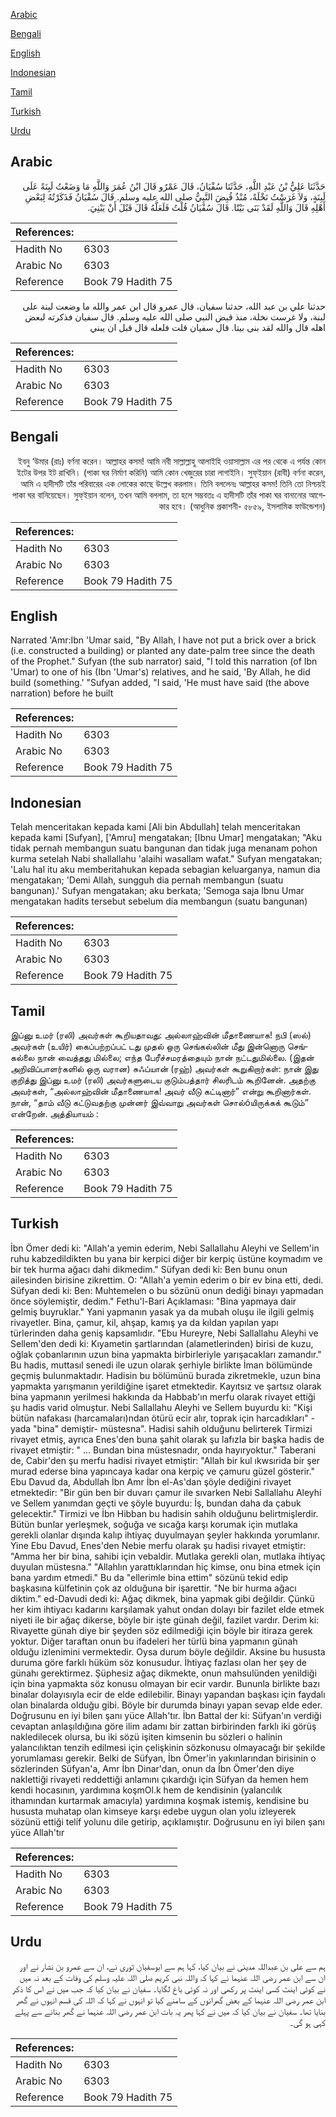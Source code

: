 [Arabic](#arabic)

[Bengali](#bengali)

[English](#english)

[Indonesian](#indonesian)

[Tamil](#tamil)

[Turkish](#turkish)

[Urdu](#urdu)

## Arabic


<div dir="rtl" lang="ar" style={{fontSize:'larger',backgroundColor:'#f8f9fa',padding:20}}>
حَدَّثَنَا عَلِيُّ بْنُ عَبْدِ اللَّهِ، حَدَّثَنَا سُفْيَانُ، قَالَ عَمْرٌو قَالَ ابْنُ عُمَرَ وَاللَّهِ مَا وَضَعْتُ لَبِنَةً عَلَى لَبِنَةٍ، وَلاَ غَرَسْتُ نَخْلَةً، مُنْذُ قُبِضَ النَّبِيُّ صلى الله عليه وسلم‏.‏ قَالَ سُفْيَانُ فَذَكَرْتُهُ لِبَعْضِ أَهْلِهِ قَالَ وَاللَّهِ لَقَدْ بَنَى بَيْتًا‏.‏ قَالَ سُفْيَانُ قُلْتُ فَلَعَلَّهُ قَالَ قَبْلَ أَنْ يَبْنِيَ‏.‏
</div>
<div style={{backgroundColor:'#f8f9fa',padding:20, marginBottom: 10}}><table> <thead> <tr> <th>References:</th> <th></th> </tr> </thead> <tbody><tr><td>Hadith No</td><td>6303</td></tr><tr><td>Arabic No</td><td>6303</td></tr><tr><td>Reference</td><td>Book 79 Hadith 75</td></tr></tbody></table></div>


<div dir="rtl" lang="ar" style={{fontSize:'larger',backgroundColor:'#f8f9fa',padding:20}}>
حدثنا علي بن عبد الله، حدثنا سفيان، قال عمرو قال ابن عمر والله ما وضعت لبنة على لبنة، ولا غرست نخلة، منذ قبض النبي صلى الله عليه وسلم. قال سفيان فذكرته لبعض اهله قال والله لقد بنى بيتا. قال سفيان قلت فلعله قال قبل ان يبني
</div>
<div style={{backgroundColor:'#f8f9fa',padding:20, marginBottom: 10}}><table> <thead> <tr> <th>References:</th> <th></th> </tr> </thead> <tbody><tr><td>Hadith No</td><td>6303</td></tr><tr><td>Arabic No</td><td>6303</td></tr><tr><td>Reference</td><td>Book 79 Hadith 75</td></tr></tbody></table></div>

## Bengali


<div dir="rtl" lang="bn" style={{fontSize:'larger',backgroundColor:'#f8f9fa',padding:20}}>
ইবনু ‘উমার (রাঃ) বর্ণনা করেন। আল্লাহর কসম! আমি নবী সাল্লাল্লাহু আলাইহি ওয়াসাল্লাম এর পর থেকে এ পর্যন্ত কোন ইটের উপর ইট রাখিনি। (পাকা ঘর নির্মাণ করিনি) আমি কোন খেজুরের চারা লাগাইনি। সুফ্ইয়ান (রাবী) বর্ণনা করেন, আমি এ হাদীসটি তাঁর পরিবারের এক লোকের কাছে উল্লেখ করলাম। তিনি বললেনঃ আল্লাহর কসম! তিনি তো নিশ্চয়ই পাকা ঘর বানিয়েছেন। সুফ্ইয়ান বলেন, তখন আমি বললাম, তা হলে সম্ভবতঃ এ হাদীসটি তাঁর পাকা ঘর বানানোর আগেকার হবে। (আধুনিক প্রকাশনী- ৫৮৫৯, ইসলামিক ফাউন্ডেশন)
</div>
<div style={{backgroundColor:'#f8f9fa',padding:20, marginBottom: 10}}><table> <thead> <tr> <th>References:</th> <th></th> </tr> </thead> <tbody><tr><td>Hadith No</td><td>6303</td></tr><tr><td>Arabic No</td><td>6303</td></tr><tr><td>Reference</td><td>Book 79 Hadith 75</td></tr></tbody></table></div>

## English


<div dir="ltr" lang="en" style={{fontSize:'larger',backgroundColor:'#f8f9fa',padding:20}}>
Narrated 'Amr:Ibn 'Umar said, "By Allah, I have not put a brick over a brick (i.e. constructed a building) or planted any date-palm tree since the death of the Prophet." Sufyan (the sub narrator) said, "I told this narration (of Ibn 'Umar) to one of his (Ibn 'Umar's) relatives, and he said, 'By Allah, he did build (something.' "Sufyan added, "I said, 'He must have said (the above narration) before he built
</div>
<div style={{backgroundColor:'#f8f9fa',padding:20, marginBottom: 10}}><table> <thead> <tr> <th>References:</th> <th></th> </tr> </thead> <tbody><tr><td>Hadith No</td><td>6303</td></tr><tr><td>Arabic No</td><td>6303</td></tr><tr><td>Reference</td><td>Book 79 Hadith 75</td></tr></tbody></table></div>

## Indonesian


<div dir="ltr" lang="id" style={{fontSize:'larger',backgroundColor:'#f8f9fa',padding:20}}>
Telah menceritakan kepada kami [Ali bin Abdullah] telah menceritakan kepada kami [Sufyan], ['Amru] mengatakan; [Ibnu Umar] mengatakan; "Aku tidak pernah membangun suatu bangunan dan tidak juga menanam pohon kurma setelah Nabi shallallahu 'alaihi wasallam wafat." Sufyan mengatakan; 'Lalu hal itu aku memberitahukan kepada sebagian keluarganya, namun dia mengatakan; 'Demi Allah, sungguh dia pernah membangun (suatu bangunan).' Sufyan mengatakan; aku berkata; 'Semoga saja Ibnu Umar mengatakan hadits tersebut sebelum dia membangun (suatu bangunan)
</div>
<div style={{backgroundColor:'#f8f9fa',padding:20, marginBottom: 10}}><table> <thead> <tr> <th>References:</th> <th></th> </tr> </thead> <tbody><tr><td>Hadith No</td><td>6303</td></tr><tr><td>Arabic No</td><td>6303</td></tr><tr><td>Reference</td><td>Book 79 Hadith 75</td></tr></tbody></table></div>

## Tamil


<div dir="ltr" lang="ta" style={{fontSize:'larger',backgroundColor:'#f8f9fa',padding:20}}>
இப்னு உமர் (ரலி) அவர்கள் கூறியதாவது: அல்லாஹ்வின் மீதாணையாக! நபி (ஸல்) அவர்கள் (உயிர்) கைப்பற்றப்பட் டது முதல் ஒரு செங்கல்லின் மீது இன்னொரு செங்கல்லை நான் வைத்தது மில்லை; எந்த பேரீச்சமரத்தையும் நான் நட்டதுமில்லை. (இதன் அறிவிப்பாளர்களில் ஒரு வரான) சுஃப்யான் (ரஹ்) அவர்கள் கூறுகிறார்கள்: நான் இது குறித்து இப்னு உமர் (ரலி) அவர்களுடைய குடும்பத்தார் சிலரிடம் கூறினேன். அதற்கு அவர்கள், “அல்லாஹ்வின் மீதாணையாக! அவர் வீடு கட்டினார்” என்று கூறினார்கள். நான், “தாம் வீடு கட்டுவதற்கு முன்னர் இவ்வாறு அவர்கள் சொல்óயிருக்கக் கூடும்” என்றேன். அத்தியாயம் :
</div>
<div style={{backgroundColor:'#f8f9fa',padding:20, marginBottom: 10}}><table> <thead> <tr> <th>References:</th> <th></th> </tr> </thead> <tbody><tr><td>Hadith No</td><td>6303</td></tr><tr><td>Arabic No</td><td>6303</td></tr><tr><td>Reference</td><td>Book 79 Hadith 75</td></tr></tbody></table></div>

## Turkish


<div dir="ltr" lang="tr" style={{fontSize:'larger',backgroundColor:'#f8f9fa',padding:20}}>
İbn Ömer dedi ki: "Allah'a yemin ederim, Nebi Sallallahu Aleyhi ve Sellem'in ruhu kabzedildikten bu yana bir kerpici diğer bir kerpiç üstüne koymadım ve bir tek hurma ağacı dahi dikmedim." Süfyan dedi ki: Ben bunu onun ailesinden birisine zikrettim. O: "Allah'a yemin ederim o bir ev bina etti, dedi. Süfyan dedi ki: Ben: Muhtemelen o bu sözünü onun dediği binayı yapmadan önce söylemiştir, dedim." Fethu'l-Bari Açıklaması: "Bina yapmaya dair gelmiş buyruklar." Yani yapmanın yasak ya da mubah oluşu ile ilgili gelmiş rivayetler. Bina, çamur, kil, ahşap, kamış ya da kıldan yapılan yapı türlerinden daha geniş kapsamlıdır. "Ebu Hureyre, Nebi Sallallahu Aleyhi ve Sellem'den dedi ki: Kıyametin şartlarından (alametlerinden) birisi de kuzu, oğlak çobanlarının uzun bina yapmakta birbirleriyle yarışacakları zamandır." Bu hadis, muttasıl senedi ile uzun olarak şerhiyle birlikte İman bölümünde geçmiş bulunmaktadır. Hadisin bu bölümünü burada zikretmekle, uzun bina yapmakta yarışmanın yerildiğine işaret etmektedir. Kayıtsız ve şartsız olarak bina yapmanın yerilmesi hakkında da Habbab'ın merfu olarak rivayet ettiği şu hadis varid olmuştur. Nebi Sallallahu Aleyhi ve Sellem buyurdu ki: "Kişi bütün nafakası (harcamaları)ndan ötürü ecir alır, toprak için harcadıkları" -yada "bina" demiştir- müstesna". Hadisi sahih olduğunu belirterek Tirmizi rivayet etmiş, ayrıca Enes'den buna şahit olarak şu lafızIa bir başka hadis de rivayet etmiştir: " ... Bundan bina müstesnadır, onda hayıryoktur." Taberani de, Cabir'den şu merfu hadisi rivayet etmiştir: "Allah bir kul ıkwsırida bir şer murad ederse bina yapıncaya kadar ona kerpiç ve çamuru güzel gösterir." Ebu Davud da, Abdullah İbn Amr İbn el-As'dan şöyle dediğini rivayet etmektedir: "Bir gün ben bir duvarı çamur ile sıvarken Nebi Sallallahu Aleyhi ve Sellem yanımdan geçti ve şöyle buyurdu: İş, bundan daha da çabuk gelecektir." Tirmizi ve İbn Hibban bu hadisin sahih olduğunu belirtmişlerdir. Bütün bunlar yerleşmek, soğuğa ve sıcağa karşı korumak için mutlaka gerekli olanlar dışında kalıp ihtiyaç duyulmayan şeyler hakkında yorumlanır. Yine Ebu Davud, Enes'den Nebie merfu olarak şu hadisi rivayet etmiştir: "Amma her bir bina, sahibi için vebaldir. Mutlaka gerekli olan, mutlaka ihtiyaç duyulan müstesna." "Allahlın yarattıklarından hiç kimse, onu bina etmek için bana yardım etmedi." Bu da "ellerimle bina ettim" sözünü tekid edip başkasına külfetinin çok az olduğuna bir işarettir. "Ne bir hurma ağacı diktim." ed-Davudi dedi ki: Ağaç dikmek, bina yapmak gibi değildir. Çünkü her kim ihtiyacı kadarını karşılamak yahut ondan dolayı bir fazilet elde etmek niyeti ile bir ağaç dikerse, böyle bir işte günah değil, fazilet vardır. Derim ki: Rivayette günah diye bir şeyden söz edilmediği için böyle bir itiraza gerek yoktur. Diğer taraftan onun bu ifadeleri her türlü bina yapmanın günah olduğu izlenimini vermektedir. Oysa durum böyle değildir. Aksine bu hususta duruma göre farklı hüküm söz konusudur. İhtiyaç fazlası olan her şey de günahı gerektirmez. Şüphesiz ağaç dikmekte, onun mahsulünden yenildiği için bina yapmakta söz konusu olmayan bir ecir vardır. Bununla birlikte bazı binalar dolayısıyla ecir de elde edilebilir. Binayı yapandan başkası için faydalı olan binalarda olduğu gibi. Böyle bir durumda binayı yapan sevap elde eder. Doğrusunu en iyi bilen şanı yüce Allah'tır. İbn Battal der ki: Süfyan'ın verdiği cevaptan anlaşıldığına göre ilim adamı bir zattan birbirinden farklı iki görüş nakledilecek olursa, bu iki sözü işiten kimsenin bu sözleri o halinin yalancılıktan tenzih edilmesi için çelişkinin sözkonusu olmayacağı bir şekilde yorumlaması gerekir. Belki de Süfyan, İbn Ömer'in yakınlarından birisinin o sözlerinden Süfyan'a, Amr İbn Dinar'dan, onun da İbn Ömer'den diye naklettiği rivayeti reddettiği anlamını çıkardığı için Süfyan da hemen hem kendi hocasının, yardımına koşmOl.k hem de kendisinin (yalancılık ithamından kurtarmak amacıyla) yardımına koşmak istemiş, kendisine bu hususta muhatap olan kimseye karşı edebe uygun olan yolu izleyerek sözünü ettiği telif yolunu dile getirip, açıklamıştır. Doğrusunu en iyi bilen şanı yüce Allah'tır
</div>
<div style={{backgroundColor:'#f8f9fa',padding:20, marginBottom: 10}}><table> <thead> <tr> <th>References:</th> <th></th> </tr> </thead> <tbody><tr><td>Hadith No</td><td>6303</td></tr><tr><td>Arabic No</td><td>6303</td></tr><tr><td>Reference</td><td>Book 79 Hadith 75</td></tr></tbody></table></div>

## Urdu


<div dir="rtl" lang="ur" style={{fontSize:'larger',backgroundColor:'#f8f9fa',padding:20}}>
ہم سے علی بن عبداللہ مدینی نے بیان کیا، کہا ہم سے ابوسفیان ثوری نے، ان سے عمرو بن نشار نے اور ان سے ابن عمر رضی اللہ عنہما نے کہا کہ واللہ نبی کریم صلی اللہ علیہ وسلم کی وفات کے بعد نہ میں نے کوئی اینٹ کسی اینٹ پر رکھی اور نہ کوئی باغ لگایا۔ سفیان نے بیان کیا کہ جب میں نے اس کا ذکر ابن عمر رضی اللہ عنہما کے بعض گھرانوں کے سامنے کیا تو انہوں نے کہا کہ اللہ کی قسم انہوں نے گھر بنایا تھا۔ سفیان نے بیان کیا کہ میں نے کہا پھر یہ بات ابن عمر رضی اللہ عنہما نے گھر بنانے سے پہلے کہی ہو گی۔
</div>
<div style={{backgroundColor:'#f8f9fa',padding:20, marginBottom: 10}}><table> <thead> <tr> <th>References:</th> <th></th> </tr> </thead> <tbody><tr><td>Hadith No</td><td>6303</td></tr><tr><td>Arabic No</td><td>6303</td></tr><tr><td>Reference</td><td>Book 79 Hadith 75</td></tr></tbody></table></div>
